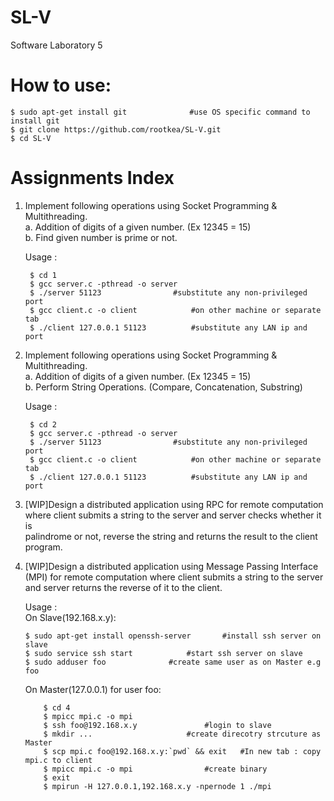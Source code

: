 # SL-V
Software Laboratory 5

# How to use:  
	$ sudo apt-get install git				#use OS specific command to install git
	$ git clone https://github.com/rootkea/SL-V.git
	$ cd SL-V

# Assignments Index
1. Implement following operations using Socket Programming & Multithreading.  
	a. Addition of digits of a given number. (Ex 12345 = 15)  
	b. Find given number is prime or not.  
	
	Usage :  
	
		$ cd 1
		$ gcc server.c -pthread -o server
		$ ./server 51123				#substitute any non-privileged port
		$ gcc client.c -o client 			#on other machine or separate tab
		$ ./client 127.0.0.1 51123			#substitute any LAN ip and port

2. Implement following operations using Socket Programming & Multithreading.  
	a. Addition of digits of a given number. (Ex 12345 = 15)  
	b. Perform String Operations. (Compare, Concatenation, Substring)  

	Usage :  
	
		$ cd 2
		$ gcc server.c -pthread -o server
		$ ./server 51123				#substitute any non-privileged port
		$ gcc client.c -o client 			#on other machine or separate tab
		$ ./client 127.0.0.1 51123			#substitute any LAN ip and port

3.  [WIP]Design a distributed application using RPC for remote computation  
    where client submits a string to the server and server checks whether it is  
    palindrome or not, reverse the string and returns the result to the client  
    program.  

4.  [WIP]Design a distributed application using Message Passing Interface  
    (MPI) for remote computation where client submits a string to the server  
    and server returns the reverse of it to the client.  
    
    Usage :  
	On Slave(192.168.x.y):  

		$ sudo apt-get install openssh-server		#install ssh server on slave
		$ sudo service ssh start			#start ssh server on slave
		$ sudo adduser foo				#create same user as on Master e.g foo

	On Master(127.0.0.1) for user foo:  

        	$ cd 4
        	$ mpicc mpi.c -o mpi
        	$ ssh foo@192.168.x.y				#login to slave
        	$ mkdir ... 					#create direcotry strcuture as Master
        	$ scp mpi.c foo@192.168.x.y:`pwd` && exit	#In new tab : copy mpi.c to client
        	$ mpicc mpi.c -o mpi				#create binary
        	$ exit
        	$ mpirun -H 127.0.0.1,192.168.x.y -npernode 1 ./mpi
